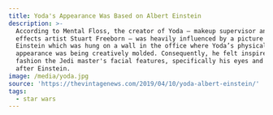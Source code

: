 ```yaml
---
title: Yoda's Appearance Was Based on Albert Einstein
description: >-
  According to Mental Floss, the creator of Yoda — makeup supervisor and special
  effects artist Stuart Freeborn — was heavily influenced by a picture of
  Einstein which was hung on a wall in the office where Yoda’s physical
  appearance was being creatively molded. Consequently, he felt inspired to
  fashion the Jedi master's facial features, specifically his eyes and wrinkles,
  after Einstein.
image: /media/yoda.jpg
source: 'https://thevintagenews.com/2019/04/10/yoda-albert-einstein/'
tags:
  - star wars
---
```


